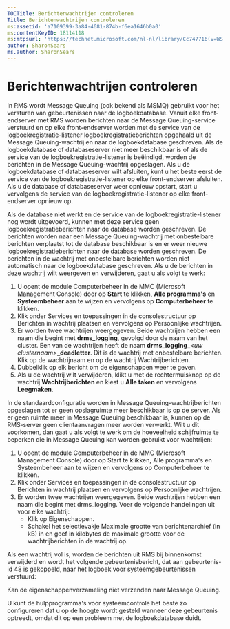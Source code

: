 ```yaml
---
TOCTitle: Berichtenwachtrijen controleren
Title: Berichtenwachtrijen controleren
ms:assetid: 'a7109399-3a84-4681-874b-f6ea1646b0a0'
ms:contentKeyID: 18114118
ms:mtpsurl: 'https://technet.microsoft.com/nl-nl/library/Cc747716(v=WS.10)'
author: SharonSears
ms.author: SharonSears
---
```


Berichtenwachtrijen controleren
===============================

In RMS wordt Message Queuing (ook bekend als MSMQ) gebruikt voor het versturen van gebeurtenissen naar de logboekdatabase. Vanuit elke front-endserver met RMS worden berichten naar de Message Queuing-service verstuurd en op elke front-endserver worden met de service van de logboekregistratie-listener logboekregistratieberichten opgehaald uit de Message Queuing-wachtrij en naar de logboekdatabase geschreven. Als de logboekdatabase of databaseserver niet meer beschikbaar is of als de service van de logboekregistratie-listener is beëindigd, worden de berichten in de Message Queuing-wachtrij opgeslagen. Als u de logboekdatabase of databaseserver wilt afsluiten, kunt u het beste eerst de service van de logboekregistratie-listener op elke front-endserver afsluiten. Als u de database of databaseserver weer opnieuw opstart, start u vervolgens de service van de logboekregistratie-listener op elke front-endserver opnieuw op.

Als de database niet werkt en de service van de logboekregistratie-listener nog wordt uitgevoerd, kunnen met deze service geen logboekregistratieberichten naar de database worden geschreven. De berichten worden naar een Message Queuing-wachtrij met onbestelbare berichten verplaatst tot de database beschikbaar is en er weer nieuwe logboekregistratieberichten naar de database worden geschreven. De berichten in de wachtrij met onbestelbare berichten worden niet automatisch naar de logboekdatabase geschreven. Als u de berichten in deze wachtrij wilt weergeven en verwijderen, gaat u als volgt te werk:

1.  U opent de module Computerbeheer in de MMC (Microsoft Management Console) door op **Start** te klikken, **Alle programma's** en **Systeembeheer** aan te wijzen en vervolgens op **Computerbeheer** te klikken.
2.  Klik onder Services en toepassingen in de consolestructuur op Berichten in wachtrij plaatsen en vervolgens op Persoonlijke wachtrijen.
3.  Er worden twee wachtrijen weergegeven. Beide wachtrijen hebben een naam die begint met **drms\_logging**, gevolgd door de naam van het cluster. Een van de wachtrijen heeft de naam **drms\_logging\_***&lt;uw clusternaam&gt;***\_deadletter**. Dit is de wachtrij met onbestelbare berichten. Klik op de wachtrijnaam en op de wachtrij Wachtrijberichten.
4.  Dubbelklik op elk bericht om de eigenschappen weer te geven.
5.  Als u de wachtrij wilt verwijderen, klikt u met de rechtermuisknop op de wachtrij **Wachtrijberichten** en kiest u **Alle taken** en vervolgens **Leegmaken**.

In de standaardconfiguratie worden in Message Queuing-wachtrijberichten opgeslagen tot er geen opslagruimte meer beschikbaar is op de server. Als er geen ruimte meer in Message Queuing beschikbaar is, kunnen op de RMS-server geen clientaanvragen meer worden verwerkt. Wilt u dit voorkomen, dan gaat u als volgt te werk om de hoeveelheid schijfruimte te beperken die in Message Queuing kan worden gebruikt voor wachtrijen:

1.  U opent de module Computerbeheer in de MMC (Microsoft Management Console) door op Start te klikken, Alle programma's en Systeembeheer aan te wijzen en vervolgens op Computerbeheer te klikken.
2.  Klik onder Services en toepassingen in de consolestructuur op Berichten in wachtrij plaatsen en vervolgens op Persoonlijke wachtrijen.
3.  Er worden twee wachtrijen weergegeven. Beide wachtrijen hebben een naam die begint met drms\_logging. Voer de volgende handelingen uit voor elke wachtrij:
    -   Klik op Eigenschappen.
    -   Schakel het selectievakje Maximale grootte van berichtenarchief (in kB) in en geef in kilobytes de maximale grootte voor de wachtrijberichten in de wachtrij op.

Als een wachtrij vol is, worden de berichten uit RMS bij binnenkomst verwijderd en wordt het volgende gebeurtenisbericht, dat aan gebeurtenis-id 48 is gekoppeld, naar het logboek voor systeemgebeurtenissen verstuurd:

Kan de eigenschappenverzameling niet verzenden naar Message Queuing.

U kunt de hulpprogramma's voor systeemcontrole het beste zo configureren dat u op de hoogte wordt gesteld wanneer deze gebeurtenis optreedt, omdat dit op een probleem met de logboekdatabase duidt.
